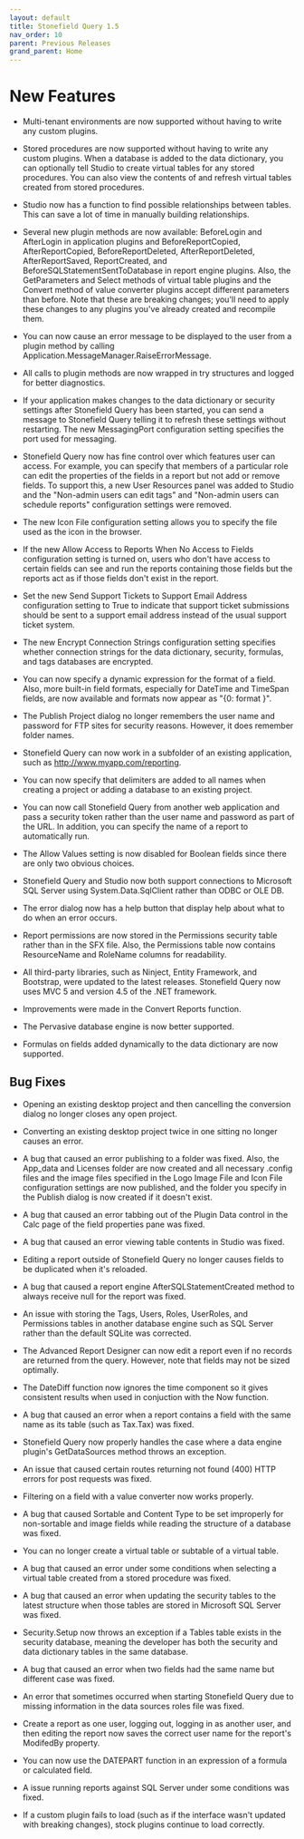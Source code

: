 ```yaml
---
layout: default
title: Stonefield Query 1.5
nav_order: 10
parent: Previous Releases
grand_parent: Home
---
```


# New Features

* Multi-tenant environments are now supported without having to write any custom plugins.

* Stored procedures are now supported without having to write any custom plugins. When a database is added to the data dictionary, you can optionally tell Studio to create virtual tables for any stored procedures. You can also view the contents of and refresh virtual tables created from stored procedures.

* Studio now has a function to find possible relationships between tables. This can save a lot of time in manually building relationships.

* Several new plugin methods are now available: BeforeLogin and AfterLogin in application plugins and BeforeReportCopied, AfterReportCopied, BeforeReportDeleted, AfterReportDeleted, AfterReportSaved, ReportCreated, and BeforeSQLStatementSentToDatabase in report engine plugins. Also, the GetParameters and Select methods of virtual table plugins and the Convert method of value converter plugins accept different parameters than before. Note that these are breaking changes; you'll need to apply these changes to any plugins you've already created and recompile them.

* You can now cause an error message to be displayed to the user from a plugin method by calling Application.MessageManager.RaiseErrorMessage.

* All calls to plugin methods are now wrapped in try structures and logged for better diagnostics.

* If your application makes changes to the data dictionary or security settings after Stonefield Query has been started, you can send a message to Stonefield Query telling it to refresh these settings without restarting. The new MessagingPort configuration setting specifies the port used for messaging.

* Stonefield Query now has fine control over which features user can access. For example, you can specify that members of a particular role can edit the properties of the fields in a report but not add or remove fields. To support this, a new User Resources panel was added to Studio and the "Non-admin users can edit tags" and "Non-admin users can schedule reports" configuration settings were removed.

* The new Icon File configuration setting allows you to specify the file used as the icon in the browser.

* If the new Allow Access to Reports When No Access to Fields configuration setting is turned on, users who don't have access to certain fields can see and run the reports containing those fields but the reports act as if those fields don't exist in the report.

* Set the new Send Support Tickets to Support Email Address configuration setting to True to indicate that support ticket submissions should be sent to a support email address instead of the usual support ticket system.

* The new Encrypt Connection Strings configuration setting specifies whether connection strings for the data dictionary, security, formulas, and tags databases are encrypted.

* You can now specify a dynamic expression for the format of a field. Also, more built-in field formats, especially for DateTime and TimeSpan fields, are now available and formats now appear as "{0: format }".

* The Publish Project dialog no longer remembers the user name and password for FTP sites for security reasons. However, it does remember folder names.

* Stonefield Query can now work in a subfolder of an existing application, such as http://www.myapp.com/reporting.

* You can now specify that delimiters are added to all names when creating a project or adding a database to an existing project.

* You can now call Stonefield Query from another web application and pass a security token rather than the user name and password as part of the URL. In addition, you can specify the name of a report to automatically run.

* The Allow Values setting is now disabled for Boolean fields since there are only two obvious choices.

* Stonefield Query and Studio now both support connections to Microsoft SQL Server using System.Data.SqlClient rather than ODBC or OLE DB.

* The error dialog now has a help button that display help about what to do when an error occurs.

* Report permissions are now stored in the Permissions security table rather than in the SFX file. Also, the Permissions table now contains ResourceName and RoleName columns for readability.

* All third-party libraries, such as Ninject, Entity Framework, and Bootstrap, were updated to the latest releases. Stonefield Query now uses MVC 5 and version 4.5 of the .NET framework.

* Improvements were made in the Convert Reports function.

* The Pervasive database engine is now better supported.

* Formulas on fields added dynamically to the data dictionary are now supported.

## Bug Fixes

* Opening an existing desktop project and then cancelling the conversion dialog no longer closes any open project.

* Converting an existing desktop project twice in one sitting no longer causes an error.

* A bug that caused an error publishing to a folder was fixed. Also, the App_data and Licenses folder are now created and all necessary .config files and the image files specified in the Logo Image File and Icon File configuration settings are now published, and the folder you specify in the Publish dialog is now created if it doesn't exist.

* A bug that caused an error tabbing out of the Plugin Data control in the Calc page of the field properties pane was fixed.

* A bug that caused an error viewing table contents in Studio was fixed.

* Editing a report outside of Stonefield Query no longer causes fields to be duplicated when it's reloaded.

* A bug that caused a report engine AfterSQLStatementCreated method to always receive null for the report was fixed.

* An issue with storing the Tags, Users, Roles, UserRoles, and Permissions tables in another database engine such as SQL Server rather than the default SQLite was corrected.

* The Advanced Report Designer can now edit a report even if no records are returned from the query. However, note that fields may not be sized optimally.

* The DateDiff function now ignores the time component so it gives consistent results when used in conjuction with the Now function.

* A bug that caused an error when a report contains a field with the same name as its table (such as Tax.Tax) was fixed.

* Stonefield Query now properly handles the case where a data engine plugin's GetDataSources method throws an exception.

* An issue that caused certain routes returning not found (400) HTTP errors for post requests was fixed.

* Filtering on a field with a value converter now works properly.

* A bug that caused Sortable and Content Type to be set improperly for non-sortable and image fields while reading the structure of a database was fixed.

* You can no longer create a virtual table or subtable of a virtual table.

* A bug that caused an error under some conditions when selecting a virtual table created from a stored procedure was fixed.

* A bug that caused an error when updating the security tables to the latest structure when those tables are stored in Microsoft SQL Server was fixed.

* Security.Setup now throws an exception if a Tables table exists in the security database, meaning the developer has both the security and data dictionary tables in the same database.

* A bug that caused an error when two fields had the same name but different case was fixed.

* An error that sometimes occurred when starting Stonefield Query due to missing information in the data sources roles file was fixed.

* Create a report as one user, logging out, logging in as another user, and then editing the report now saves the correct user name for the report's ModifedBy property.

* You can now use the DATEPART function in an expression of a formula or calculated field.

* A issue running reports against SQL Server under some conditions was fixed.

* If a custom plugin fails to load (such as if the interface wasn't updated with breaking changes), stock plugins continue to load correctly.